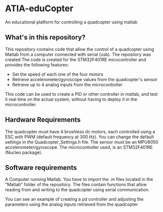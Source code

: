 # ATIA-eduCopter
An educational platform for controlling a quadcopter using matlab

## What's in this repository? ##
This repository contains code that allow the control of a quadcopter using Matlab from a computer connected with serial (usb). 
The repository was created 
The code is created for the STM32F401RE micocontroller and provides the following features:

* Set the speed of each one of the four motors
* Retrieve accelerometer/gyroscope values from the quadcopter's sensor
* Retrieve up to 4 analog inputs from the microcontroller

This code can be used to create a PID or other controller in matlab, and test it real time on the actual system, without
having to deploy it in the microcontroller.

## Hardware Requirements ##

The quadcopter must have 4 brushless dc motors, each controlled using a ESC with PWM (default frequency at 300 Hz). You can change 
the default settings in the Quadcopter_Settings.h file. The sensor must be an MPU6050 accelerometer/gyroscope. The microcontroller 
used, is an STM32F401RE (Nucleo package).

## Software requirements ##

A Computer running Matlab. You have to import the .m files located in the "Matlab" folder of the repository. The files contain functions
that allow reading from and writing to the quadcopter using serial communication.

You can see an example of creating a pd controller and adjusting the parameters using the analog inputs retrieved from the quadcopter

